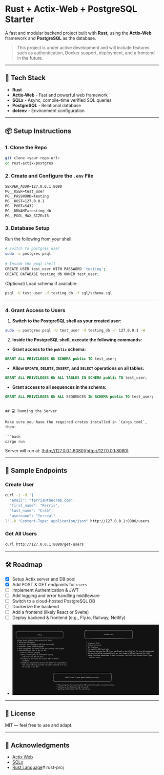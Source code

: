 
# Rust + Actix-Web + PostgreSQL Starter

A fast and modular backend project built with **Rust**, using the **Actix-Web** framework and **PostgreSQL** as the database.

> This project is under active development and will include features such as authentication, Docker support, deployment, and a frontend in the future.

---

## 🚀 Tech Stack

- **Rust**
- **Actix-Web** - Fast and powerful web framework
- **SQLx** - Async, compile-time verified SQL queries
- **PostgreSQL** - Relational database
- **dotenv** - Environment configuration

---

## 📦 Setup Instructions

### 1. Clone the Repo

```bash
git clone <your-repo-url>
cd rust-actix-postgres
```

### 2. Create and Configure the `.env` File

```env
SERVER_ADDR=127.0.0.1:8080
PG__USER=test_user
PG__PASSWORD=testing
PG__HOST=127.0.0.1
PG__PORT=5432
PG__DBNAME=testing_db
PG__POOL_MAX_SIZE=16
```

### 3. Database Setup

Run the following from your shell:

```bash
# Switch to postgres user
sudo -u postgres psql

# Inside the psql shell
CREATE USER test_user WITH PASSWORD 'testing';
CREATE DATABASE testing_db OWNER test_user;
```

(Optional) Load schema if available:

```bash
psql -U test_user -d testing_db -f sql/schema.sql
```

---

### 4. Grant Access to Users

1. **Switch to the PostgreSQL shell as your created user:**

```bash
sudo -u postgres psql -U test_user -d testing_db -h 127.0.0.1 -W
```

2. **Inside the PostgreSQL shell, execute the following commands:**

- **Grant access to the `public` schema:**

```sql
GRANT ALL PRIVILEGES ON SCHEMA public TO test_user;
```

- **Allow `UPDATE`, `DELETE`, `INSERT`, and `SELECT` operations on all tables:**

```sql
GRANT ALL PRIVILEGES ON ALL TABLES IN SCHEMA public TO test_user;
```

- **Grant access to all sequences in the schema:**

```sql
GRANT ALL PRIVILEGES ON ALL SEQUENCES IN SCHEMA public TO test_user;
```
```

## 💻 Running the Server

Make sure you have the required crates installed in `Cargo.toml`, then:

```bash
cargo run
```

Server will run at: [http://127.0.0.1:8080](http://127.0.0.1:8080)

---

## 🧪 Sample Endpoints

### Create User

```bash
curl -i -d '{
  "email": "ferris@thecrab.com",
  "first_name": "Ferris",
  "last_name": "Crab",
  "username": "ferreal"
}' -H "Content-Type: application/json" http://127.0.0.1:8080/users
```

### Get All Users

```bash
curl http://127.0.0.1:8080/get-users
```

---

## 🛠️ Roadmap

- [x] Setup Actix server and DB pool
- [x] Add POST & GET endpoints for `users`
- [ ] Implement Authentication & JWT
- [ ] Add logging and error handling middleware
- [ ] Switch to a cloud-hosted PostgreSQL DB
- [ ] Dockerize the backend
- [ ] Add a frontend (likely React or Svelte)
- [ ] Deploy backend & frontend (e.g., Fly.io, Railway, Netlify)
- ![Progress till now](assets/progress.png)
---

## 📝 License

MIT — feel free to use and adapt.

---

## 🙌 Acknowledgments

- [Actix Web](https://actix.rs/)
- [SQLx](https://docs.rs/sqlx)
- [Rust Language](https://www.rust-lang.org/)# rust-proj